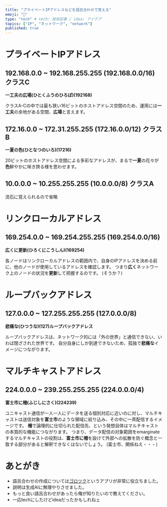 ```yaml
---
title: "プライベートIPアドレスなどを語呂合わせで覚える"
emoji: "🧠"
type: "tech" # tech: 技術記事 / idea: アイデア
topics: ["IP", "ネットワーク", "network"]
published: true
---
```


# プライベートIPアドレス

## 192.168.0.0 ~ 192.168.255.255 (192.168.0.0/16) クラスC

**一工夫の広場(ひとくふうのひろば)(192168)**

クラスA-Cの中では最も狭い16ビットのホストアドレス空間のため、運用には**一工夫**の余地がある空間、**広場**と言えます。

## 172.16.0.0 ~ 172.31.255.255 (172.16.0.0/12) クラスB

**一夏の色(ひとなつのいろ)(17216)**

20ビットのホストアドレス空間による多彩なアドレスが、まるで**一夏**の花々が**色**鮮やかに咲き誇る様を思わせます。

## 10.0.0.0 ~ 10.255.255.255 (10.0.0.0/8) クラスA

流石に覚えられるので省略

# リンクローカルアドレス

## 169.254.0.0 ~ 169.254.255.255 (169.254.0.0/16)

**広くに更新(ひろくにこうしん)(169254)**

各ノードはリンクローカルアドレスの範囲内で、自身のIPアドレスを決める前に、他のノードが使用しているアドレスを確認します。
つまり**広く**ネットワーク上のノードの状況を**更新**して把握するのです。
(そうか？)

# ループバックアドレス

## 127.0.0.0 ~ 127.255.255.255 (127.0.0.0/8)

**悲痛な(ひつうな)(127)ループバックアドレス**

ループバックアドレスは、ネットワーク的には「外の世界」と通信できない、いわば閉ざされた世界です。
自分自身にしか到達できないため、孤独で**悲痛な**イメージにつながります。

# マルチキャストアドレス

## 224.0.0.0 ~ 239.255.255.255 (224.0.0.0/4)

**富士市に柵(ふじしにさく)(224239)**

ユニキャスト通信が一人一人にデータを送る個別対応に近いのに対し、マルチキャストは送信対象を**富士市**のような領域に絞り込み、その中に一斉配信するイメージです。
**柵**で論理的に仕切られた配信先、という発想自体はマルチキャストの本質的な機能につながります。
つまり、データ配信の対象範囲をemarginateするマルチキャストの役割は、**富士市に柵**を設けて外部への拡散を防ぐ概念と一致する部分があると解釈できなくはないでしょう。
(富士市、関係ねえ・・・)

# あとがき

- 語呂合わせの作成については[ゴロツク](https://goro-tsuku.vercel.app/)というアプリが非常に役立ちました。
- 説明は生成AIに無理やりさせました。
- もっと良い語呂合わせがあったら俺が知りたいので教えてください。
- 一応techにしたけどideaだったかもしれねェ
